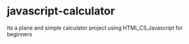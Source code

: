 # javascript-calculator
Its a plane and simple calculator project using HTML,CS,Javascript for beginners 
